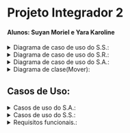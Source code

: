 # Projeto Integrador 2 
#### Alunos: Suyan Moriel e Yara Karoline




<details><summary>Diagrama de caso de uso do S.S.:</summary>
<p>
 
 ### Diagrama de caso de uso do S.S.:

![diagramass](Caso de uso SS.jpeg)
</p>
</details>


<details><summary>Diagrama de caso de uso do S.R.:</summary>
<p>
 
 ### Diagrama de caso de uso do S.R.:
 
 ![diagramasr](sr-diagrama-caso-de-uso-2.png)

</p>
</details>


<details><summary>Diagrama de caso de uso do S.A.:</summary>
<p>

### Diagrama de caso de uso do S.A.:

 ![diagramasa](sa-diagrama-caso-de-uso.png)

</p>
</details>

<details><summary>Diagrama de clase(Mover):</summary>
<p>

### Diagrama de Classe (Mover):

![diagrama classe mover](diagrama-classe-mover.png)

</p>
</details>

## Casos de Uso:

<details><summary>Casos de uso do S.A.:</summary>
<p>
 
### Caso de uso S.A.:
##### Nome: Verifica tabuleiro
* Identificador: CSU.SA 01
* Sumário: Inicia a conexão entre S.A S.S
* Ator primário: S.S

###### Fluxo principal:

1. S.S envia ao S.A uma mensagem contendo o nome do robô, cor e senha. 

2. S.A válida os dados ou não.

###### Fluxo de exceções: 

1. Senha errada o Login errado:

2. Simplesmente envia uma mensagem ao S.S informando-o que não foi possível conectar devido a login e/ou senha errado(s)


##### Nome: Acessa histórico
* Identificador: CSU.SA 02
* Sumário: Envia histórico de partidas ao cliente. 
* Ator primário: S.A.
* Précondições: CSU.SA 01

###### Fluxo principal:	
1. S.S. solicita histórico de partidas ao S.A. 

2. S.A procura em seu banco de dados o histórico daquele cliente 
Caso tenha algo, envia o histórico, caso contrário informa que não há histórico.  

##### Nome: Inicia partida. 
* Identificador: CSU.SA 03
* Sumário: Inicia a partida, sorteando as caças e informando aos robôs suas posições
* Ator primário: S.A

###### Fluxo principal:	
1. Gera as posições das caças 
 
2. Informa a todos as posições das caças. 

3. Espera ack de todos para iniciar de fato.

###### Fluxo de exeção
* Não recebeu ack de todos os robôs: Envia posições novamente 


##### Nome: Valida caça. 
* Identificador: CSU.SA 04
* Sumário: Válida ou não a caça de um robô 
* Ator primário: SA.
* A partida ter começado (CSU.SA 03)

###### Fluxo principal:	

1. Recebe mensagem de caça obtida de algum determinado S.S

2. S.A verifica se realmente aquela caça é válida ou não

3. Caso seja validada, incrementa o placar e atualiza as caças, informado aos outros S.S.




##### Nome: Recebe informações dos robôs. 
* Identificador: CSU.SA 05
* Sumário: Recebe dados de movimentação dos robôs.
* Précondições: CSU.SA 03
* Ator primário: S.A.

###### Fluxo principal:	

1. S.S informa a posição de seu respectivo robô ao S.A 

2. S.A processa a informação 

3. S.A informa ao S.S a posição de outros robôs para evitar colisões. 

##### Nome: Declara vencedor
* Identificador: CSU.SA 06
* Sumário: Finaliza uma partida declarando o vencedor. 
* Ator primário: S.A. 
* Précondições: CSU.SA 03

###### Fluxo principal: 

1. Calcula a pontuação 

2. Informa a pontuação aos jogadores. 

3. Salva histórico de partida.


##### Nome: Pausa
* Identificador: CSU.SA 07
* Sumário: Pausa a partida caso o árbitro decida.
* Ator primário: S.A. 
* Précondições: CSU.SA 03
###### Fluxo principal: 

1. Envia mensagem de pause para os S.S.

2. Espera ACK

3. Uma vez todos os ACKs recebido, aguarda o recomeço da partida. 

4. Recomeça a partida de onde fora pausada. 

</p>
</details>

<details><summary>Casos de uso do S.S.:</summary>
<p>
 
### Caso de uso S.S.:
 ##### Nome: Start/Stop

Identificador: CSU SS 01;

Ator primário: S.A.;

Sumário: S.A. envia uma mensagem para S.S. pausar ou retornar com a movimentação dos robôs ;

Precondições: O jogo deve estar iniciado e rodando

###### Fluxo principal:

* 1.  O jogo deve ser iniciado

* 2.  S.A. deve enviar um comando para pausar/restartar para S.S.

* 3. S.S. encaminha o pedido  para o S.R.

* 4. S.R. executa o pedido.

##### Nome: Recebe informações

Identificador: CSU SS 02;

Sumário: Com a conexão estabelecida, o SR tem condições de receber os dados do jogo do SS: coordenadas inicial e das caças, modo de operação, etc.;

Ator primário: Sistema Supervisório;

Precondições:

Robô já ter sido cadastrado;

O robô já ter se autenticado;

###### Fluxo principal:

* 1. SS envia os dados para o robô para início do jogo;

* 2. SR processa os dados, define sua posição inicial e mapeia as caças do jogo;


##### Nome: Comunicação entre SR e SS

Identificador: CSU SS 03;

Sumário: S.R. envia e recebes dados de S.S.

Ator primário: Sistema Supervisório;

###### Fluxo principal:

* S.S envia informações ao S.R, como posição das caças.

* S.R envia informações ao S.S, como sua própria posição. 


##### Nome: Movimenta-se automaticamente

Identificador: CSU SS 04;

Sumário: Uma vez definido como operação automática, o algoritmo de busca das caças, anteriormente declaradas através de coordenadas, é executado, tendo como fonte de informação os sensores do robô - luminosidade (cor) e ultrassônico(distância), além de contar com os motores para deslocamento.

Atores primários: Sensores, Motores.

Precondições:

Ter recebido os dados com sucesso.

Posição inicial correta (0,0 ou 20,20).

###### Fluxo principal:

* 1. Ao se deparar com uma caça, enviar informação ao SS.

* 2. Fluxo de exceção:

###### Fluxo de exceção: 

* 1. Obstáculo próximo (mudar trajetória).

* 2. Se pausar, o robô fica parado esperando o retorno do jogo.

* 3. Se terminar o jogo o robô deverá voltar ao ponto inicial.

* 4. Se recebe falha de validação da caça.


##### Nome: Movimenta-se manualmente

Identificador: CSU05;

Sumário: O usuário fica responsável pelo controle do robô e envio das informações de caças.;

Ator primário:Jogador.

Precondições:

Posição inicial correta (0,0 ou 20,20);

###### Fluxo principal:

Usuário controla livremente o robô através de uma interface gráfica simplista. 



##### Nome: Obtém caça

Identificador: CSU SS 06;

Sumário: S.R. informa à S.S. as caças conquistadas;

Ator primário: Sistema Supervisório, Motores;


Precondições: 

* Partida ter começado

###### Fluxo principal:

1. S.S. envia os dados ao SA, para atualização de caça conquistada.

2. Caso a caça seja validada, o placar é atualizado e o robô parte em busca da próxima.



##### Nome: Verifica tabuleiro

Identificador: CSU SS 07;

Sumário: Neste modo a SS envia as informações de caça ao robô

Ator primário: Sistema Supervisório

Precondições: 

* Partida ter começado. 

###### Fluxo principal:

1. S.S. processa os dados e mapeia novas caças do jogo.
 
 <details><summary>Diagrama de caso de uso do S.R.:</summary>
<p>
 </p>
 </details>


 
### Caso de uso S.R.:

</p>
 </details>




 <details><summary>Requisitos funcionais.:</summary>
<p>
 
## Requisitos funcionais:
RF01 O sistema deve permitir criação e gerência de cadastro de um robô.

RF02 O sistema de deve manter um histórico das partidas realizadas.

RF03 O sistema deve ser capaz de fazer a autenticação dos robôs cadastrados.

RF04 os robôs devem ser capazes de operar nos modos manual e autônomo.

RF05 O sistema deve validar e contabilizar as caças já encontradas pelo robô.

RF06 O sistema deve dar início a partida, sortear os locais das caças e informá-los aos robôs.

RF07 O sistema deve prover uma interface de monitoramento para o robô em modo autônomo.

RF08 O sistema deve prover uma interface de controle e monitoramento para os robôs em modo manual.

RF09 O sistema deve permitir que, quando em modo autônomo, o robô execute os movimentos programados a partir do algoritmo implementado.

RF010 O sistema deve permitir pausa e reset da partida.

RF011 O sistema deve permitir que os resultados do jogo sejam vistos pelos espectadores em tempo real.

RF012 O sistema não deve permitir que os robôs se choquem.

RF013 O sistema deve declarar um vencedor assim que todas as caças forem encontradas.

RF014 O sistema pode ter N competidores *

RF015 O sistema deve projetar informações no tabuleiro (Caças ativas, Caças encontradas, e placar) 

 </p>
 </details>
